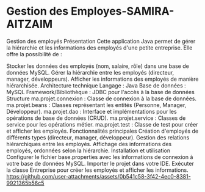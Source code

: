 # Gestion des Employes-SAMIRA-AITZAIM
Gestion des employés
Présentation
Cette application Java permet de gérer la hiérarchie et les informations des employés d'une petite entreprise. Elle offre la possibilité de :

Stocker les données des employés (nom, salaire, rôle) dans une base de données MySQL.
Gérer la hiérarchie entre les employés (directeur, manager, développeurs).
Afficher les informations des employés de manière hiérarchisée.
Architecture technique
Langage : Java
Base de données : MySQL
Framework/Bibliothèque : JDBC pour l'accès à la base de données
Structure
ma.projet.connexion : Classe de connexion à la base de données.
ma.projet.beans : Classes représentant les entités (Personne, Manager, Développeur).
ma.projet.dao : Interface et implémentations pour les opérations de base de données (CRUD).
ma.projet.service : Classes de service pour les opérations métier.
ma.projet.test : Classe de test pour créer et afficher les employés.
Fonctionnalités principales
Création d'employés de différents types (directeur, manager, développeur).
Gestion des relations hiérarchiques entre les employés.
Affichage des informations des employés, ordonnées selon la hiérarchie.
Installation et utilisation
Configurer le fichier base.properties avec les informations de connexion à votre base de données MySQL.
Importer le projet dans votre IDE.
Exécuter la classe Entreprise pour créer les employés et afficher les informations.
https://github.com/user-attachments/assets/0b541c58-3f42-4ec0-8381-9921365b56c5


 
